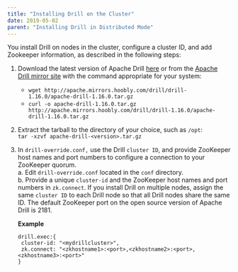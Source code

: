 ```yaml
---
title: "Installing Drill on the Cluster"
date: 2019-05-02
parent: "Installing Drill in Distributed Mode"
---
```

You install Drill on nodes in the cluster, configure a cluster ID, and add Zookeeper information, as described in the following steps:

  1. Download the latest version of Apache Drill [here](http://apache.mirrors.hoobly.com/drill/drill-1.16.0/apache-drill-1.16.0.tar.gz) or from the [Apache Drill mirror site](http://www.apache.org/dyn/closer.cgi/drill/drill-1.16.0/apache-drill-1.16.0.tar.gz) with the command appropriate for your system:  
       * `wget http://apache.mirrors.hoobly.com/drill/drill-1.16.0/apache-drill-1.16.0.tar.gz`  
       * `curl -o apache-drill-1.16.0.tar.gz http://apache.mirrors.hoobly.com/drill/drill-1.16.0/apache-drill-1.16.0.tar.gz`  
  2. Extract the tarball to the directory of your choice, such as `/opt`:  
  `tar -xzvf apache-drill-<version>.tar.gz`
  3. In `drill-override.conf,` use the Drill `cluster ID`, and provide ZooKeeper host names and port numbers to configure a connection to your ZooKeeper quorum.  
         a. Edit `drill-override.conf` located in the `conf` directory.  
         b. Provide a unique `cluster-id` and the ZooKeeper host names and port numbers in `zk.connect`. If you install Drill on multiple nodes, assign the same `cluster ID` to each Drill node so that all Drill nodes share the same ID. The default ZooKeeper port on the open source version of Apache Drill is 2181.

       **Example**
       
         drill.exec:{
          cluster-id: "<mydrillcluster>",
          zk.connect: "<zkhostname1>:<port>,<zkhostname2>:<port>,<zkhostname3>:<port>"
         }

